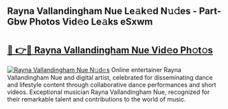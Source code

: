 ## Rayna Vallandingham Nue Le𝚊k𝚎d N𝚞𝚍es - Part-Gbw Photos Vid𝚎o Le𝚊ks eSxwm

# <h2><a href="http://fb4jqtm.evod.top/?m=Rayna+Vallandingham+Nue">🔗 👉🔴 Rayna Vallandingham Nue Vid𝚎o Ph𝚘t𝚘s</a></h2>

[![Rayna Vallandingham Nue N𝚞d𝚎s](https://i.imgur.com/8V9OHl7.gif)](http://fb4jqtm.evod.top/?m=Rayna+Vallandingham+Nue)
Online entertainer Rayna Vallandingham Nue and digital artist, celebrated for disseminating dance and lifestyle content through collaborative dance performances and short videos. Exceptional musician Rayna Vallandingham Nue, recognized for their remarkable talent and contributions to the world of music. 
